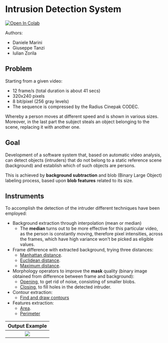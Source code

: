 # Intrusion Detection System
<a target="_blank" href="https://colab.research.google.com/github/giuseppe-tanzi/Intrusion-Detection/blob/main/Intrusion%20Detection.ipynb">
  <img src="https://colab.research.google.com/assets/colab-badge.svg" alt="Open In Colab"/>
</a>

Authors:

- Daniele Marini
- Giuseppe Tanzi
- Iulian Zorila

## Problem

Starting from a given video:

- 12 frame/s  (total duration is about 41 secs)
- 320x240 pixels
- 8 bit/pixel (256 gray levels)
- The sequence is compressed by the Radius Cinepak CODEC.

Whereby a person moves at different speed and is shown in various sizes. Moreover, in the last part the subject steals
an object belonging to the scene, replacing it with another one.

## Goal

Development of a software system that, based on automatic video analysis, can detect objects (intruders) that do not
belong to a static reference scene (background) and establish which of such objects are persons.

This is achieved by **background subtraction** and blob (Binary Large Object) labeling process, based upon **blob
features** related to its size.

## Instruments
To accomplish the detection of the intruder different techniques have been employed:
* Background extraction through interpolation (mean or median)
  * The **median** turns out to be more effective for this particular video, as the person is constantly moving, therefore pixel intensities, across the frames, which have high variance won't be picked as eligible values.
* Frame difference with extracted background, trying three distances:
  * [Manhattan distance](https://en.wikipedia.org/wiki/Taxicab_geometry).
  * [Euclidean distance](https://en.wikipedia.org/wiki/Euclidean_distance).
  * [Maximum distance](https://en.wikipedia.org/wiki/Chebyshev_distance).
* Morphology operators to improve the **mask** quality (binary image obtained from difference between frame and background):
  * [Opening](https://docs.opencv.org/4.x/d9/d61/tutorial_py_morphological_ops.html), to get rid of noise, consisting of smaller blobs.
  * [Closing](https://docs.opencv.org/4.x/d9/d61/tutorial_py_morphological_ops.html), to fill holes in the detected intruder.
* Contour extraction:
  * [Find and draw contours](https://docs.opencv.org/3.4/d4/d73/tutorial_py_contours_begin.html)
* Features extraction:
  * [Area](https://docs.opencv.org/4.x/dd/d49/tutorial_py_contour_features.html).
  * [Perimeter](https://docs.opencv.org/4.x/dd/d49/tutorial_py_contour_features.html)

|   Output Example    |
|:-------------------:|
| ![](res/output.gif) | 



